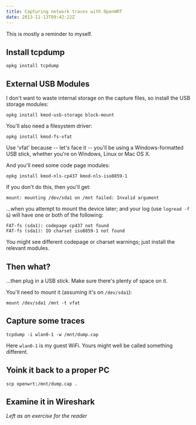 ```yaml
---
title: Capturing network traces with OpenWRT
date: 2013-11-13T09:42:22Z
---
```

This is mostly a reminder to myself.

## Install tcpdump

    opkg install tcpdump

## External USB Modules

I don't want to waste internal storage on the capture files, so install the USB
storage modules:

    opkg install kmod-usb-storage block-mount
    
You'll also need a filesystem driver:
    
    opkg install kmod-fs-vfat

Use 'vfat' because -- let's face it -- you'll be using a Windows-formatted USB
stick, whether you're on Windows, Linux or Mac OS X.

And you'll need some code page modules:

    opkg install kmod-nls-cp437 kmod-nls-iso8859-1

If you don't do this, then you'll get:

    mount: mounting /dev/sda1 on /mnt failed: Invalid argument

...when you attempt to mount the device later; and your log (use `logread -f &`)
will have one or both of the following:

    FAT-fs (sda1): codepage cp437 not found
    FAT-fs (sda1): IO charset iso8859-1 not found

You might see different codepage or charset warnings; just install the relevant
modules.

## Then what?

...then plug in a USB stick. Make sure there's plenty of space on it.

You'll need to mount it (assuming it's on `/dev/sda1`):

    mount /dev/sda1 /mnt -t vfat

## Capture some traces

    tcpdump -i wlan0-1 -w /mnt/dump.cap

Here `wlan0-1` is my guest WiFi. Yours might well be called something different.

## Yoink it back to a proper PC

    scp openwrt:/mnt/dump.cap .

## Examine it in Wireshark

*Left as an exercise for the reader*
